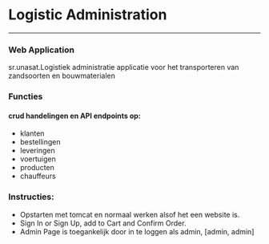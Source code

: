 # Logistic Administration
*** 

### Web Application
sr.unasat.Logistiek administratie applicatie voor het 
transporteren van zandsoorten en bouwmaterialen 

### Functies
#### crud handelingen en API endpoints op: 
* klanten
* bestellingen
* leveringen 
* voertuigen
* producten
* chauffeurs

### Instructies:
* Opstarten met tomcat en normaal werken alsof het een website is. 
* Sign In or Sign Up, add to Cart and Confirm Order. 
* Admin Page is toegankelijk door in te loggen als admin, [admin, admin]


